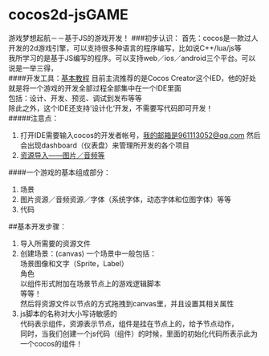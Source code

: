 # cocos2d-jsGAME
游戏梦想起航－－基于JS的游戏开发！
###初步认识：
首先：cocos是一款过人开发的2d游戏引擎，可以支持很多种语言的程序编写，比如说C++/lua/js等  
我所学习的是基于JS编写的程序。可以支持web／ios／android三个平台。可以说是一举三得，  
####开发工具：[基本教程](http://www.cocos.com/docs/creator/getting-started/dashboard.html)
  目前主流推荐的是Cocos Creator这个IED，他的好处就是将一个游戏的开发全部过程全部集中在一个IDE里面  
包括：设计、开发、预览、调试到发布等等  
除此之外，这个IDE还支持’设计化‘开发，不需要写代码即可开发！  
#####注意点：
1. 打开IDE需要输入cocos的开发者帐号，我的邮箱是961113052@qq.com 然后会出现dashboard（仪表盘）来管理所开发的各个项目
2. [资源导入——图片／音频等](http://www.cocos.com/docs/creator/asset-workflow/index.html)  

####一个游戏的基本组成部分：
1. 场景  
2. 图片资源／音频资源／字体（系统字体，动态字体和位图字体）等等  
3. 代码  

##基本开发步骤： 
1. 导入所需要的资源文件  
2. 创建场景：(canvas) 一个场景中一般包括：  
   场景图像和文字（Sprite，Label）  
   角色  
   以组件形式附加在场景节点上的游戏逻辑脚本  
   等等！  
   然后将资源文件以节点的方式拖拽到canvas里，并且设置其相关属性  
3. js脚本的名称对大小写诗敏感的    
   代码表示组件，资源表示节点，组件是挂在节点上的，给予节点动作，  
   同时，当我们创建一个js代码（组件）的时候，里面的初始化代码所表示此为一个cocos的组件！

